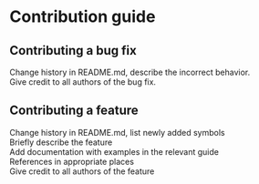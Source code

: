 # Contribution guide

## Contributing a bug fix</br>
Change history in README.md, describe the incorrect behavior.</br>
Give credit to all authors of the bug fix.</br>

## Contributing a feature</br>
Change history in README.md, list newly added symbols</br>
Briefly describe the feature</br>
Add documentation with examples in the relevant guide</br>
References in appropriate places</br>
Give credit to all authors of the feature</br>
